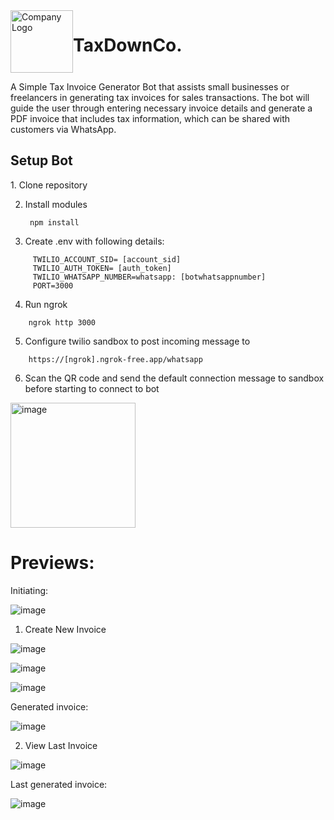 <div style="display: flex;">
        <div><img src="https://github.com/user-attachments/assets/09be03c9-b0ae-42e7-90e8-d3b6c02ba61e" alt="Company Logo" style="width: 100px;"></div>
        <h1>TaxDownCo.</h1>
</div>

A Simple Tax Invoice Generator Bot that assists small businesses or freelancers in generating
tax invoices for sales transactions. The bot will guide the user through entering necessary invoice
details and generate a PDF invoice that includes tax information, which can be shared with customers
via WhatsApp.

<h2>Setup Bot</h2>
1. Clone repository

2. Install modules

   <div>

        npm install
   </div>

3. Create .env with following details:
 <div>

         TWILIO_ACCOUNT_SID= [account_sid]        
         TWILIO_AUTH_TOKEN= [auth_token]
         TWILIO_WHATSAPP_NUMBER=whatsapp: [botwhatsappnumber]
         PORT=3000
 </div>

 4. Run ngrok
<div>

        ngrok http 3000
</div>

5. Configure twilio sandbox to post incoming message to
<div>

        https://[ngrok].ngrok-free.app/whatsapp
</div>

6. Scan the QR code and send the default connection message to sandbox before starting to connect to bot

<img width="200px" alt="image" src="https://github.com/user-attachments/assets/1fa4c1c7-55c8-4560-b785-ee00a2db70da">


<h1>Previews:</h1>

Initiating:
        
![image](https://github.com/user-attachments/assets/00ea7ac2-e234-4d8e-9e23-1864c3a1e452)

1. Create New Invoice

![image](https://github.com/user-attachments/assets/30bae91c-6745-4c77-9639-9a5470d86611)

![image](https://github.com/user-attachments/assets/8362ba1c-8537-4544-8430-768bae70d25d)

![image](https://github.com/user-attachments/assets/7c1ad024-5a45-4109-b636-d0fc63ab5288)

Generated invoice:

![image](https://github.com/user-attachments/assets/9f3735b4-f452-44ac-a058-c0aa567f2004)

2. View Last Invoice

![image](https://github.com/user-attachments/assets/c0839784-efb8-4311-bb91-390905c58656)

Last generated invoice:

![image](https://github.com/user-attachments/assets/9f3735b4-f452-44ac-a058-c0aa567f2004)

